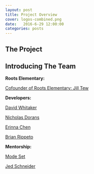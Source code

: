 ```yaml
---
layout: post
title: Project Overview
cover: logos-combined.png
date:   2016-6-29 12:00:00
categories: posts
---
```

## The Project

## Introducing The Team

__Roots Elementary:__

[Cofounder of Roots Elementary: Jill Tew](http://rootselementary.org/meet-the-team/meet-the-team/)


__Developers:__

[David Whitaker](http://github.com/damwhit)

[Nicholas Dorans](http://github.com/nickybobby)

[Erinna Chen](http://github.com/errinachen)

[Brian Rippeto](http://github.com/brianrip)

__Mentorship:__

[Mode Set](http://modeset.com/)

[Jed Schneider](https://github.com/jedschneider)
